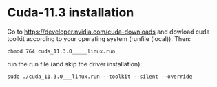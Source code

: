 # Cuda-11.3 installation

Go to https://developer.nvidia.com/cuda-downloads and dowload cuda toolkit according to your operating system (runfile (local)). 
Then:

`chmod 764 cuda_11.3.0_____linux.run`

run the run file (and skip the driver installation):

`sudo ./cuda_11.3.0___linux.run --toolkit --silent --override` 
